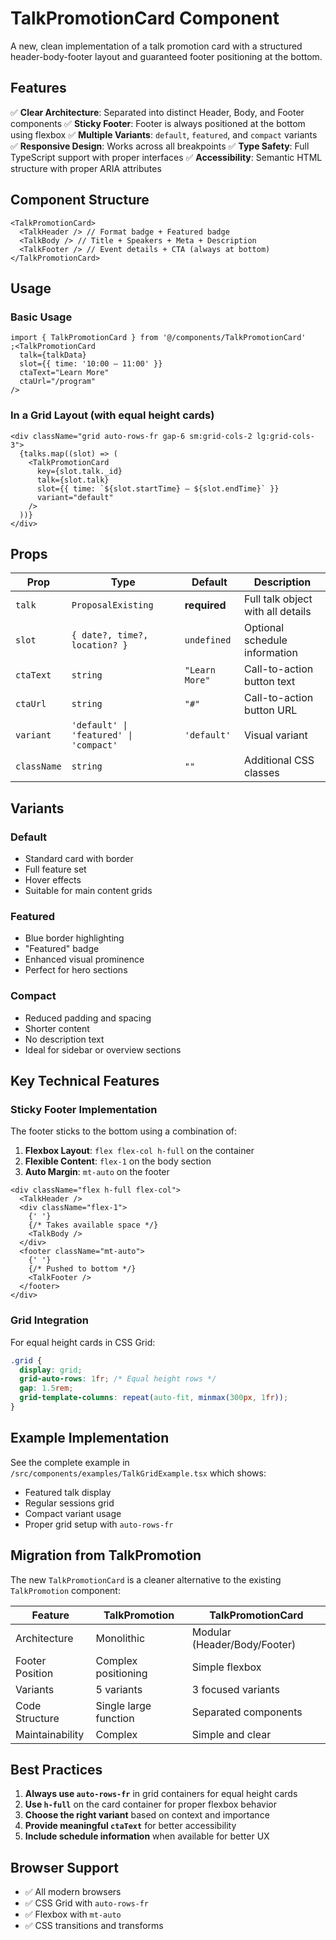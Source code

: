 # TalkPromotionCard Component

A new, clean implementation of a talk promotion card with a structured header-body-footer layout and guaranteed footer positioning at the bottom.

## Features

✅ **Clear Architecture**: Separated into distinct Header, Body, and Footer components
✅ **Sticky Footer**: Footer is always positioned at the bottom using flexbox
✅ **Multiple Variants**: `default`, `featured`, and `compact` variants
✅ **Responsive Design**: Works across all breakpoints
✅ **Type Safety**: Full TypeScript support with proper interfaces
✅ **Accessibility**: Semantic HTML structure with proper ARIA attributes

## Component Structure

```tsx
<TalkPromotionCard>
  <TalkHeader /> // Format badge + Featured badge
  <TalkBody /> // Title + Speakers + Meta + Description
  <TalkFooter /> // Event details + CTA (always at bottom)
</TalkPromotionCard>
```

## Usage

### Basic Usage

```tsx
import { TalkPromotionCard } from '@/components/TalkPromotionCard'
;<TalkPromotionCard
  talk={talkData}
  slot={{ time: '10:00 – 11:00' }}
  ctaText="Learn More"
  ctaUrl="/program"
/>
```

### In a Grid Layout (with equal height cards)

```tsx
<div className="grid auto-rows-fr gap-6 sm:grid-cols-2 lg:grid-cols-3">
  {talks.map((slot) => (
    <TalkPromotionCard
      key={slot.talk._id}
      talk={slot.talk}
      slot={{ time: `${slot.startTime} – ${slot.endTime}` }}
      variant="default"
    />
  ))}
</div>
```

## Props

| Prop        | Type                                   | Default        | Description                       |
| ----------- | -------------------------------------- | -------------- | --------------------------------- |
| `talk`      | `ProposalExisting`                     | **required**   | Full talk object with all details |
| `slot`      | `{ date?, time?, location? }`          | `undefined`    | Optional schedule information     |
| `ctaText`   | `string`                               | `"Learn More"` | Call-to-action button text        |
| `ctaUrl`    | `string`                               | `"#"`          | Call-to-action button URL         |
| `variant`   | `'default' \| 'featured' \| 'compact'` | `'default'`    | Visual variant                    |
| `className` | `string`                               | `""`           | Additional CSS classes            |

## Variants

### Default

- Standard card with border
- Full feature set
- Hover effects
- Suitable for main content grids

### Featured

- Blue border highlighting
- "Featured" badge
- Enhanced visual prominence
- Perfect for hero sections

### Compact

- Reduced padding and spacing
- Shorter content
- No description text
- Ideal for sidebar or overview sections

## Key Technical Features

### Sticky Footer Implementation

The footer sticks to the bottom using a combination of:

1. **Flexbox Layout**: `flex flex-col h-full` on the container
2. **Flexible Content**: `flex-1` on the body section
3. **Auto Margin**: `mt-auto` on the footer

```tsx
<div className="flex h-full flex-col">
  <TalkHeader />
  <div className="flex-1">
    {' '}
    {/* Takes available space */}
    <TalkBody />
  </div>
  <footer className="mt-auto">
    {' '}
    {/* Pushed to bottom */}
    <TalkFooter />
  </footer>
</div>
```

### Grid Integration

For equal height cards in CSS Grid:

```css
.grid {
  display: grid;
  grid-auto-rows: 1fr; /* Equal height rows */
  gap: 1.5rem;
  grid-template-columns: repeat(auto-fit, minmax(300px, 1fr));
}
```

## Example Implementation

See the complete example in `/src/components/examples/TalkGridExample.tsx` which shows:

- Featured talk display
- Regular sessions grid
- Compact variant usage
- Proper grid setup with `auto-rows-fr`

## Migration from TalkPromotion

The new `TalkPromotionCard` is a cleaner alternative to the existing `TalkPromotion` component:

| Feature         | TalkPromotion         | TalkPromotionCard            |
| --------------- | --------------------- | ---------------------------- |
| Architecture    | Monolithic            | Modular (Header/Body/Footer) |
| Footer Position | Complex positioning   | Simple flexbox               |
| Variants        | 5 variants            | 3 focused variants           |
| Code Structure  | Single large function | Separated components         |
| Maintainability | Complex               | Simple and clear             |

## Best Practices

1. **Always use `auto-rows-fr`** in grid containers for equal height cards
2. **Use `h-full`** on the card container for proper flexbox behavior
3. **Choose the right variant** based on context and importance
4. **Provide meaningful `ctaText`** for better accessibility
5. **Include schedule information** when available for better UX

## Browser Support

- ✅ All modern browsers
- ✅ CSS Grid with `auto-rows-fr`
- ✅ Flexbox with `mt-auto`
- ✅ CSS transitions and transforms
